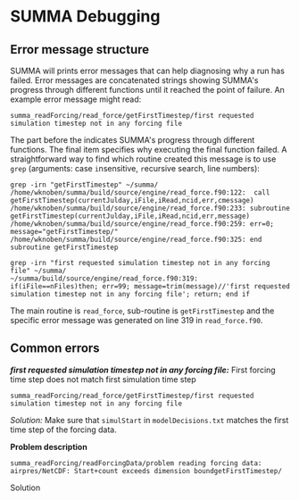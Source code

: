 # SUMMA Debugging

<a id="error_message_structure"></a>
## Error message structure 
SUMMA will prints error messages that can help diagnosing why a run has failed.  Error messages are concatenated strings showing SUMMA's progress through different functions until it reached the point of failure. An example error message might read:

```
summa_readForcing/read_force/getFirstTimestep/first requested simulation timestep not in any forcing file
```

The part before the indicates SUMMA's progress through different functions. The final item specifies why executing the final function failed. A straightforward way to find which routine created this message is to use `grep` (arguments: case `i`nsensitive, `r`ecursive search, line `n`umbers):

```
grep -irn "getFirstTimestep" ~/summa/
/home/wknoben/summa/build/source/engine/read_force.f90:122:  call getFirstTimestep(currentJulday,iFile,iRead,ncid,err,cmessage)
/home/wknoben/summa/build/source/engine/read_force.f90:233: subroutine getFirstTimestep(currentJulday,iFile,iRead,ncid,err,message)
/home/wknoben/summa/build/source/engine/read_force.f90:259: err=0; message="getFirstTimestep/"
/home/wknoben/summa/build/source/engine/read_force.f90:325: end subroutine getFirstTimestep
```
```
grep -irn "first requested simulation timestep not in any forcing file" ~/summa/
~/summa/build/source/engine/read_force.f90:319:   if(iFile==nFiles)then; err=99; message=trim(message)//'first requested simulation timestep not in any forcing file'; return; end if
```

The main routine is `read_force`, sub-routine is `getFirstTimestep` and the specific error message was generated on line 319 in `read_force.f90`.

<a id="common_errors"></a>
## Common errors

**_first requested simulation timestep not in any forcing file:_** First forcing time step does not match first simulation time step
```
summa_readForcing/read_force/getFirstTimestep/first requested simulation timestep not in any forcing file
```
*Solution:* Make sure that `simulStart` in `modelDecisions.txt` matches the first time step of the forcing data.


**Problem description**
```
summa_readForcing/readForcingData/problem reading forcing data: airpres/NetCDF: Start+count exceeds dimension boundgetFirstTimestep/
```
Solution